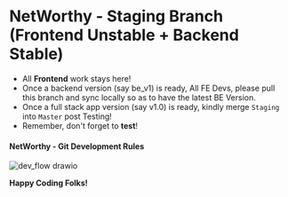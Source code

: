 # NetWorthy - Staging Branch (Frontend Unstable + Backend Stable)

- All **Frontend** work stays here!
- Once a backend version (say be_v1) is ready, All FE Devs, please pull this branch and sync locally so as to have the latest BE Version.
- Once a full stack app version (say v1.0) is ready, kindly merge `Staging` into `Master` post Testing!
- Remember, don't forget to **test**!

#### NetWorthy - Git Development Rules 
![dev_flow drawio](https://user-images.githubusercontent.com/25534792/192035654-fc7d4cdd-7849-4e0e-80b1-61e48ac111b6.png)

**Happy Coding Folks!**
